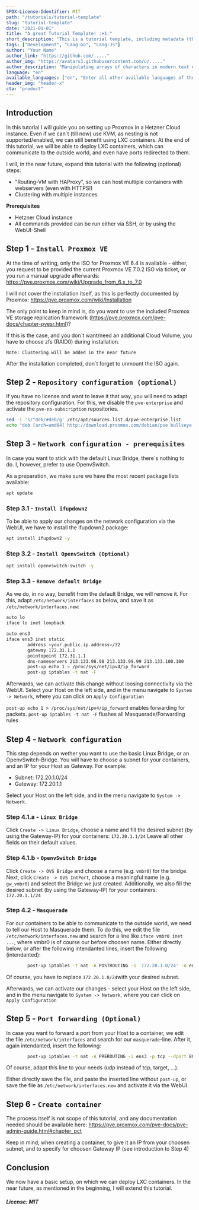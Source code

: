 ```yaml
---
SPDX-License-Identifier: MIT
path: "/tutorials/tutorial-template"
slug: "tutorial-template"
date: "2021-01-01"
title: "A great Tutorial Template! :+1:"
short_description: "This is a tutorial template, including metadata (the first few lines before the actual tutorial). Please fill in as much as possible. If you don't know what to put somewhere, just leave it empty, the Community manager will fill it for you."
tags: ["Development", "Lang:Go", "Lang:JS"]
author: "Your Name"
author_link: "https://github.com/....."
author_img: "https://avatars3.githubusercontent.com/u/....."
author_description: "Manipulating arrays of characters in modern text editors that need more RAM than we used to fly to the moon. But it's super awesome..."
language: "en"
available_languages: ["en", "Enter all other available languages of the tutorial using ISO 639-1 codes"]
header_img: "header-x"
cta: "product"
---
```


## Introduction

In this tutorial I will guide you on setting up Proxmox in a Hetzner Cloud instance. Even if we can´t (till now) use KVM, as nesting is not supported/enabled, we can still benefit using LXC containers.
At the end of this tutorial, we will be able to deploy LXC containers, which can communicate to the outside world, and even have ports redirected to them.

I will, in the near future, expand this tutorial with the following (optional) steps:
- "Routing-VM with HAProxy", so we can host multiple containers with webservers (even with HTTPS!)
- Clustering with multiple instances

**Prerequisites**
- Hetzner Cloud instance
- All commands provided can be run either via SSH, or by using the WebUI-Shell

## Step 1 - `Install Proxmox VE`

At the time of writing, only the ISO for Proxmox VE 6.4 is available - either, you request to be provided the current Proxmox VE 7.0.2 ISO via ticket, or you run a manual upgrade afterwards: 
https://pve.proxmox.com/wiki/Upgrade_from_6.x_to_7.0

I will not cover the installation itself, as this is perfectly documented by Proxmox:
https://pve.proxmox.com/wiki/Installation

The only point to keep in mind is, do you want to use the included Proxmox VE storage replication framework (https://pve.proxmox.com/pve-docs/chapter-pvesr.html)?

If this is the case, and you don´t want/need an additional Cloud Volume, you have to choose zfs (RAID0) during installation.

`Note: Clustering will be added in the near future`

After the installation completed, don´t forget to unmount the ISO again.

## Step 2 - `Repository configuration (optional)`

If you have no license and want to leave it that way, you will need to adapt the repository configuration.
For this, we disable the `pve-enterprise` and activate the `pve-no-subscription` repositories.

```bash
sed -i 's/^deb/#deb/g' /etc/apt/sources.list.d/pve-enterprise.list
echo "deb [arch=amd64] http://download.proxmox.com/debian/pve bullseye pve-no-subscription" > /etc/apt/sources.list.d/pve-install-repo.list
```

## Step 3 - `Network configuration - prerequisites`

In case you want to stick with the default Linux Bridge, there´s nothing to do.
I, however, prefer to use OpenvSwitch.

As a preparation, we make sure we have the most recent package lists available:
```bash
apt update
```

### Step 3.1 - `Install ifupdown2`

To be able to apply our changes on the network configuration via the WebUI, we have to install the ifupdown2 package:
```bash
apt install ifupdown2 -y
```

### Step 3.2 - `Install OpenvSwitch (Optional)`

```bash
apt install openvswitch-switch -y
```

### Step 3.3 - `Remove default Bridge`

As we do, in no way, benefit from the default Bridge, we will remove it.
For this, adapt `/etc/network/interfaces` as below, and save it as `/etc/network/interfaces.new`:
```bash
auto lo
iface lo inet loopback

auto ens3
iface ens3 inet static
        address <your.public.ip.address>/32
        gateway 172.31.1.1
        pointopoint 172.31.1.1
        dns-nameservers 213.133.98.98 213.133.99.99 213.133.100.100
        post-up echo 1 > /proc/sys/net/ipv4/ip_forward
        post-up iptables -t nat -F
```

Afterwards, we can activate this change without loosing connectivity via the WebUI.
Select your Host on the left side, and in the menu navigate to `System -> Network`, where you can click on `Apply Configuration`

`post-up echo 1 > /proc/sys/net/ipv4/ip_forward` enables forwarding for packets.
`post-up iptables -t nat -F` flushes all Masquerade/Forwarding rules

## Step 4 - `Network configuration`

This step depends on wether you want to use the basic Linux Bridge, or an OpenvSwitch-Bridge.
You will have to choose a subnet for your containers, and an IP for your Host as Gateway.
For example:
- Subnet: 172.20.1.0/24
- Gateway: 172.20.1.1

Select your Host on the left side, and in the menu navigate to `System -> Network`.

### Step 4.1.a - `Linux Bridge`

Click `Create -> Linux Bridge`, choose a name and fill the desired subnet (by using the Gateway-IP) for your containers:
`172.20.1.1/24`
Leave all other fields on their default values.

### Step 4.1.b - `OpenvSwitch Bridge`

Click `Create -> OVS Bridge` and choose a name (e.g. `vmbr0`) for the bridge.
Next, click `Create -> OVS IntPort`, choose a meaningful name (e.g. `gw_vmbr0`) and select the Bridge we just created.
Additionally, we also fill the desired subnet (by using the Gateway-IP) for your containers:
`172.20.1.1/24`

### Step 4.2 - `Masquerade`

For our containers to be able to communicate to the outside world, we need to tell our Host to Masquerade them.
To do this, we edit the file `/etc/network/interfaces.new` and search for a line like `iface vmbr0 inet ...`, where vmbr0 is of course our before choosen name.
Either directly below, or after the following intendanted lines, insert the following (intendanted):
```bash
        post-up iptables -t nat -A POSTROUTING -s '172.20.1.0/24' -o ens3 -j MASQUERADE
```

Of course, you have to replace `172.20.1.0/24`with your desired subnet.

Afterwards, we can activate our changes - select your Host on the left side, and in the menu navigate to `System -> Network`, where you can click on `Apply Configuration`

## Step 5 - `Port forwarding (Optional)`

In case you want to forward a port from your Host to a container, we edit the file `/etc/network/interfaces` and search for our `masquerade`-line.
After it, again intendanted, insert the following:
```bash
        post-up iptables -t nat -A PREROUTING -i ens3 -p tcp --dport 80 -j DNAT --to 172.20.1.1:8080
```

Of course, adapt this line to your needs (udp instead of tcp, target, ...).

Either directly save the file, and paste the inserted line without `post-up`, or save the file as `/etc/network/interfaces.new` and activate it via the WebUI.

## Step 6 - `Create container`

The process itself is not scope of this tutorial, and any documentation needed should be available here: https://pve.proxmox.com/pve-docs/pve-admin-guide.html#chapter_pct

Keep in mind, when creating a container, to give it an IP from your choosen subnet, and to specify for choosen Gateway IP (see introduction to Step 4)

## Conclusion

We now have a basic setup, on which we can deploy LXC containers. In the near future, as mentioned in the beginning, I will extend this tutorial.

##### License: MIT

<!--

Contributor's Certificate of Origin

By making a contribution to this project, I certify that:

(a) The contribution was created in whole or in part by me and I have
    the right to submit it under the license indicated in the file; or

(b) The contribution is based upon previous work that, to the best of my
    knowledge, is covered under an appropriate license and I have the
    right under that license to submit that work with modifications,
    whether created in whole or in part by me, under the same license
    (unless I am permitted to submit under a different license), as
    indicated in the file; or

(c) The contribution was provided directly to me by some other person
    who certified (a), (b) or (c) and I have not modified it.

(d) I understand and agree that this project and the contribution are
    public and that a record of the contribution (including all personal
    information I submit with it, including my sign-off) is maintained
    indefinitely and may be redistributed consistent with this project
    or the license(s) involved.

Signed-off-by: Stefan Kachlyr (stefan@kachlyr.at)

-->
